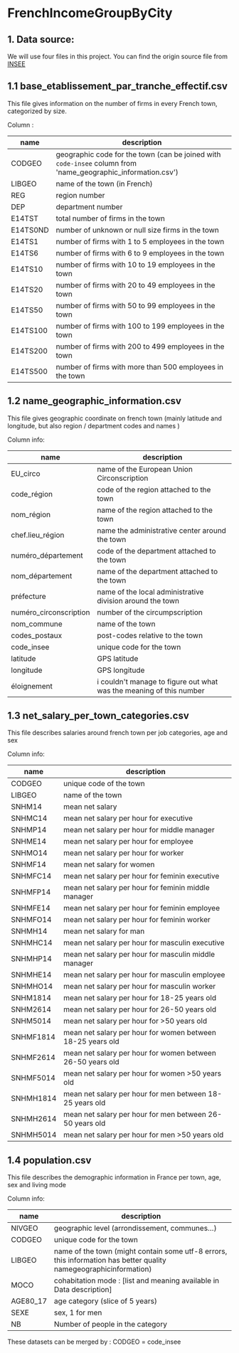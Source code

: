 # FrenchIncomeGroupByCity

## 1. Data source:

We will use four files in this project. You can find the origin source file from [INSEE](https://www.insee.fr/fr/statistiques/1893274)

## 1.1 base_etablissement_par_tranche_effectif.csv

This file gives information on the number of firms in every French town, categorized by size.

Column :

|name|description|
|----|-----------|
|CODGEO | geographic code for the town (can be joined with `code-insee` column from 'name_geographic_information.csv')|
|LIBGEO | name of the town (in French)|
|REG | region number|
|DEP | department number|
|E14TST | total number of firms in the town|
|E14TS0ND | number of unknown or null size firms in the town|
|E14TS1 | number of firms with 1 to 5 employees in the town|
|E14TS6 | number of firms with 6 to 9 employees in the town|
|E14TS10 | number of firms with 10 to 19 employees in the town|
|E14TS20 | number of firms with 20 to 49 employees in the town|
|E14TS50 | number of firms with 50 to 99 employees in the town|
|E14TS100 | number of firms with 100 to 199 employees in the town|
|E14TS200 | number of firms with 200 to 499 employees in the town|
|E14TS500 | number of firms with more than 500 employees in the town|

## 1.2 name_geographic_information.csv 

This file gives geographic coordinate on french town (mainly latitude and longitude, but also region / department codes and names )

Column info:

|name|description|
|----|-----------|
|EU_circo | name of the European Union Circonscription|
|code_région | code of the region attached to the town|
|nom_région | name of the region attached to the town|
|chef.lieu_région | name the administrative center around the town|
|numéro_département | code of the department attached to the town|
|nom_département | name of the department attached to the town|
|préfecture | name of the local administrative division around the town|
|numéro_circonscription | number of the circumpscription|
|nom_commune | name of the town|
|codes_postaux | post-codes relative to the town|
|code_insee | unique code for the town|
|latitude | GPS latitude|
|longitude | GPS longitude|
|éloignement | i couldn't manage to figure out what was the meaning of this number|

## 1.3 net_salary_per_town_categories.csv
This file describes salaries around french town per job categories, age and sex

Column info:

|name|description|
|----|-----------|
|CODGEO | unique code of the town|
|LIBGEO | name of the town|
|SNHM14 | mean net salary|
|SNHMC14 | mean net salary per hour for executive|
|SNHMP14 | mean net salary per hour for middle manager|
|SNHME14 | mean net salary per hour for employee|
|SNHMO14 | mean net salary per hour for worker|
|SNHMF14 | mean net salary for women|
|SNHMFC14 | mean net salary per hour for feminin executive|
|SNHMFP14 | mean net salary per hour for feminin middle manager|
|SNHMFE14 | mean net salary per hour for feminin employee|
|SNHMFO14 | mean net salary per hour for feminin worker|
|SNHMH14 | mean net salary for man|
|SNHMHC14 | mean net salary per hour for masculin executive|
|SNHMHP14 | mean net salary per hour for masculin middle manager|
|SNHMHE14 | mean net salary per hour for masculin employee|
|SNHMHO14 | mean net salary per hour for masculin worker|
|SNHM1814 | mean net salary per hour for 18-25 years old| 
|SNHM2614 | mean net salary per hour for 26-50 years old |
|SNHM5014 | mean net salary per hour for >50 years old |
|SNHMF1814 | mean net salary per hour for women between 18-25 years old |
|SNHMF2614 | mean net salary per hour for women between 26-50 years old |
|SNHMF5014 | mean net salary per hour for women >50 years old |
|SNHMH1814 | mean net salary per hour for men between 18-25 years old |
|SNHMH2614 | mean net salary per hour for men between 26-50 years old |
|SNHMH5014 | mean net salary per hour for men >50 years old |

## 1.4 population.csv

This file describes the demographic information in France per town, age, sex and living mode

Column info:

| name     |description|
|----------|-----------|
| NIVGEO   | geographic level (arrondissement, communes…) |
| CODGEO   | unique code for the town |
| LIBGEO   | name of the town (might contain some utf-8 errors, this information has better quality namegeographicinformation)|
| MOCO     | cohabitation mode : [list and meaning available in Data description]|
| AGE80_17 | age category (slice of 5 years) | ex : 0 -> people between 0 and 4 years old|
| SEXE     | sex, 1 for men | 2 for women|
| NB       | Number of people in the category|


These datasets can be merged by : CODGEO = code_insee
